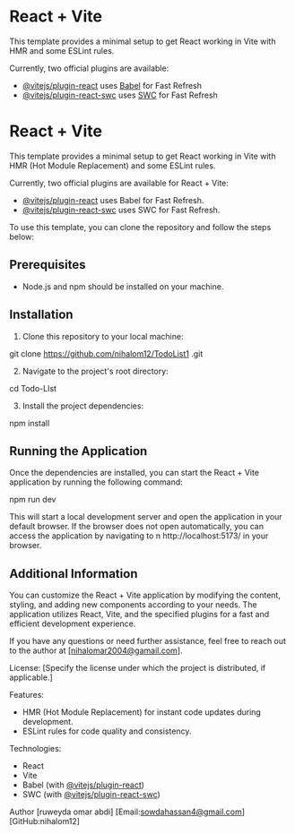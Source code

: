 # React + Vite

This template provides a minimal setup to get React working in Vite with HMR and some ESLint rules.

Currently, two official plugins are available:

- [@vitejs/plugin-react](https://github.com/vitejs/vite-plugin-react/blob/main/packages/plugin-react/README.md) uses [Babel](https://babeljs.io/) for Fast Refresh
- [@vitejs/plugin-react-swc](https://github.com/vitejs/vite-plugin-react-swc) uses [SWC](https://swc.rs/) for Fast Refresh
# React + Vite

This template provides a minimal setup to get React working in Vite with HMR (Hot Module Replacement) and some ESLint rules.

Currently, two official plugins are available for React + Vite:

- [@vitejs/plugin-react](https://github.com/vitejs/vite-plugin-react/blob/main/packages/plugin-react/README.md) uses Babel for Fast Refresh.
- [@vitejs/plugin-react-swc](https://github.com/vitejs/vite-plugin-react-swc) uses SWC for Fast Refresh.

To use this template, you can clone the repository and follow the steps below:

## Prerequisites
- Node.js and npm should be installed on your machine.

## Installation
1. Clone this repository to your local machine:

git clone https://github.com/nihalom12/TodoList1
.git

2. Navigate to the project's root directory:

cd Todo-LIst


3. Install the project dependencies:

npm install


## Running the Application
Once the dependencies are installed, you can start the React + Vite application by running the following command:

npm run dev

This will start a local development server and open the application in your default browser. If the browser does not open automatically, you can access the application by navigating to n http://localhost:5173/  in your browser.

## Additional Information
You can customize the React + Vite application by modifying the content, styling, and adding new components according to your needs. The application utilizes React, Vite, and the specified plugins for a fast and efficient development experience.

If you have any questions or need further assistance, feel free to reach out to the author at [nihalomar2004@gamail.com].

License: [Specify the license under which the project is distributed, if applicable.]

Features:
- HMR (Hot Module Replacement) for instant code updates during development.
- ESLint rules for code quality and consistency.

Technologies:
- React
- Vite
- Babel (with [@vitejs/plugin-react](https://github.com/vitejs/vite-plugin-react))
- SWC (with [@vitejs/plugin-react-swc](https://github.com/vitejs/vite-plugin-react-swc))

Author [ruweyda omar abdi] [Email:sowdahassan4@gmail.com] [GitHub:nihalom12]
